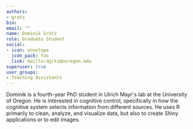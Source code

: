 ```yaml
---
authors:
- gratz
bio:
email: ""
name: Dominik Grätz
role: Graduate Student
social:
- icon: envelope
  icon_pack: fas
  link: mailto:dgrtz@uoregon.edu
superuser: true
user_groups:
- Teaching Assistants
---
```


Dominik is a fourth-year PhD student in Ulrich Mayr's lab at the University of Oregon. He is interested in cognitive control, specifically in how the cognitive system selects information from different sources. He uses R primarily to clean, analyze, and visualize data, but also to create Shiny applications or to edit images.